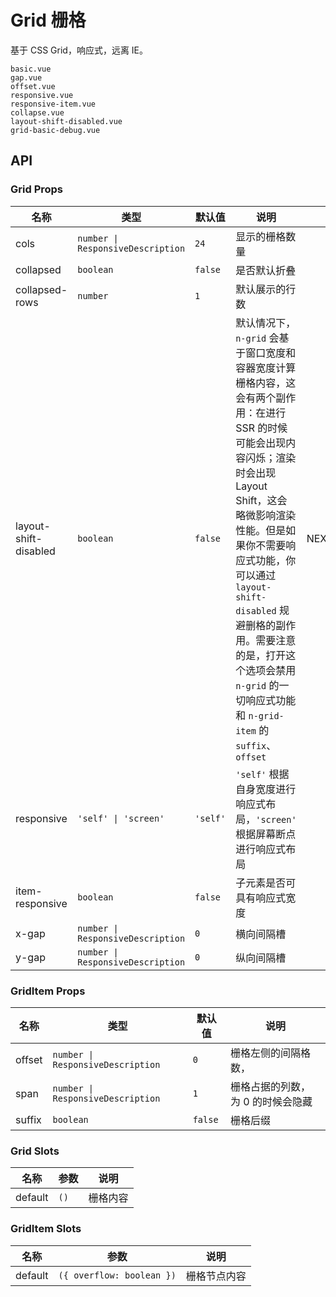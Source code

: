 # Grid 栅格

<!--single-column-->

基于 CSS Grid，响应式，远离 IE。

```demo
basic.vue
gap.vue
offset.vue
responsive.vue
responsive-item.vue
collapse.vue
layout-shift-disabled.vue
grid-basic-debug.vue
```

## API

### Grid Props

| 名称 | 类型 | 默认值 | 说明 | 版本 |
| --- | --- | --- | --- | --- |
| cols | `number \| ResponsiveDescription` | `24` | 显示的栅格数量 |  |
| collapsed | `boolean` | `false` | 是否默认折叠 |  |
| collapsed-rows | `number` | `1` | 默认展示的行数 |  |
| layout-shift-disabled | `boolean` | `false` | 默认情况下，`n-grid` 会基于窗口宽度和容器宽度计算栅格内容，这会有两个副作用：在进行 SSR 的时候可能会出现内容闪烁；渲染时会出现 Layout Shift，这会略微影响渲染性能。但是如果你不需要响应式功能，你可以通过 `layout-shift-disabled` 规避删格的副作用。需要注意的是，打开这个选项会禁用 `n-grid` 的一切响应式功能和 `n-grid-item` 的 `suffix`、`offset` | NEXT_VERSION |
| responsive | `'self' \| 'screen'` | `'self'` | `'self'` 根据自身宽度进行响应式布局，`'screen'` 根据屏幕断点进行响应式布局 |  |
| item-responsive | `boolean` | `false` | 子元素是否可具有响应式宽度 |  |
| x-gap | `number \| ResponsiveDescription` | `0` | 横向间隔槽 |  |
| y-gap | `number \| ResponsiveDescription` | `0` | 纵向间隔槽 |  |

### GridItem Props

| 名称 | 类型 | 默认值 | 说明 |
| --- | --- | --- | --- |
| offset | `number \| ResponsiveDescription` | `0` | 栅格左侧的间隔格数， |
| span | `number \| ResponsiveDescription` | `1` | 栅格占据的列数，为 0 的时候会隐藏 |
| suffix | `boolean` | `false` | 栅格后缀 |

### Grid Slots

| 名称    | 参数 | 说明     |
| ------- | ---- | -------- |
| default | `()` | 栅格内容 |

### GridItem Slots

| 名称    | 参数                      | 说明         |
| ------- | ------------------------- | ------------ |
| default | `({ overflow: boolean })` | 栅格节点内容 |
